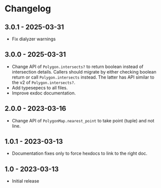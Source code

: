 # Changelog

## 3.0.1 - 2025-03-31

- Fix dialyzer warnings

## 3.0.0 - 2025-03-31

- Change API of `Polygon.intersects?` to return boolean instead of intersection details. Callers should migrate by either checking boolean return or call `Polygon.intersects` instead. The latter has API similar to the v2 of `Polygon.intersects?`.
- Add typesepecs to all files.
- Improve exdoc documentation.

## 2.0.0 - 2023-03-16

- Change API of `PolygonMap.nearest_point` to take point (tuple) and not line.

## 1.0.1 - 2023-03-13

- Documentation fixes only to force hexdocs to link to the right doc.

## 1.0 -  2023-03-13

- Initial release
